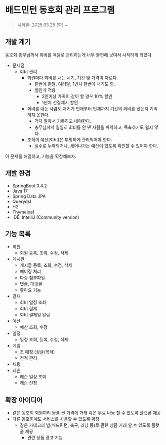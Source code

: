 # 배드민턴 동호회 관리 프로그램

> 시작일: 2025.03.25 (화) ~

## 개발 계기

동호회 총무님께서 회비를 엑셀로 관리하는게 너무 불편해 보여서 시작하게 되었다.

- 문제점
  - 회비 관리
    - 회원마다 회비를 내는 시기, 기간 및 가격이 다르다.
      - 한번에 한달, 여러달, 1년치 한번에 내기도 함.
      - 할인가 적용
        - 2인이상 가족이 같이 할 경우 10% 할인
        - 1년치 선결제시 할인
    - 회비를 내는 사람도 자기가 언제부터 언제까지 기간의 회비를 냈는지 기억하지 못한다.
      - 각자 알아서 기록하고 내야한다.
      - 총무님께서 일일히 회비를 안 낸 사람을 파악하고, 독촉하기도 쉽지 않다.
    - 조직의 예산(회비)은 투명하게 관리되어야 한다.
      - 실수로 누락되거나, 새어나가는 예산이 없도록 확인할 수 있어야 한다.

이 문제를 해결하고, 기능을 확장해보자.

## 개발 환경

- SpringBoot 3.4.2
- Java 17
- Spring Data JPA
- Querydsl
- H2
- Thymeleaf
- IDE: IntelliJ (Community version)

## 기능 목록

- 회원
  - 회원 등록, 조회, 수정, 삭제
- 게시판
  - 게시글 등록, 조회, 수정, 삭제
  - 페이징 처리
  - 다중 첨부파일
  - 댓글, 대댓글
  - 좋아요 기능
- 결재
  - 회비 일정 조회
  - 회비 결제
  - 회비 결제일 알람
- 예산
  - 예산 조회, 수정
- 일정
  - 일정 조회, 등록, 수정, 삭제
- 게임
  - 조 매칭 (싱글/복식)
  - 전적 관리
- 채팅
- 레슨
  - 레슨 일정 조회
  - 레슨 신청

## 확장 아이디어

- 같은 동호회 회원끼리 물품 싼 가격에 거래 혹은 무료 나눔 할 수 있도록 플랫폼 제공
- 다른 동호회에도 서비스를 사용할 수 있도록 확장
  - 같은 카테고리 별(배드민턴, 축구, 러닝 등)로 관련 상품 거래 할 수 있도록 플랫폼 제공
    - 관련 상품 광고 기능


